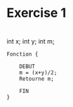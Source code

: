 # Exercise 1
#

int x;
int y;
int m;

    Fonction {

        DEBUT
        m = (x+y)/2;
        Retourne m;

        FIN
    }

